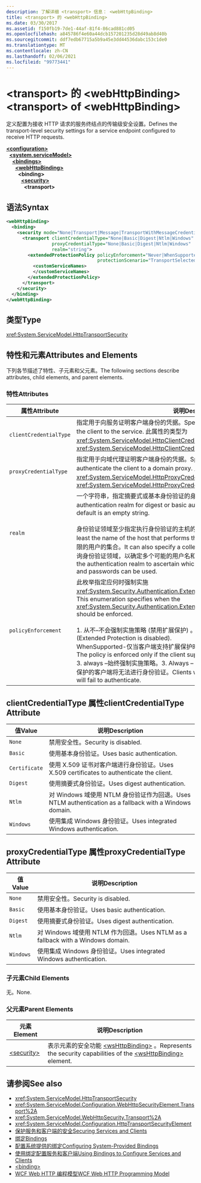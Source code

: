 ```yaml
---
description: 了解详细 <transport> 信息： <webHttpBinding>
title: <transport> 的 <webHttpBinding>
ms.date: 03/30/2017
ms.assetid: f150fb19-7de1-44af-81f4-86cad881cd05
ms.openlocfilehash: a845786f4e60a44dcb157201235d28d49ab8d40b
ms.sourcegitcommit: ddf7edb67715a5b9a45e3dd44536dabc153c1de0
ms.translationtype: MT
ms.contentlocale: zh-CN
ms.lasthandoff: 02/06/2021
ms.locfileid: "99773441"
---
```

# <a name="transport-of-webhttpbinding"></a><span data-ttu-id="e347c-103">\<transport> 的 \<webHttpBinding></span><span class="sxs-lookup"><span data-stu-id="e347c-103">\<transport> of \<webHttpBinding></span></span>

<span data-ttu-id="e347c-104">定义配置为接收 HTTP 请求的服务终结点的传输级安全设置。</span><span class="sxs-lookup"><span data-stu-id="e347c-104">Defines the transport-level security settings for a service endpoint configured to receive HTTP requests.</span></span>  
  
[**\<configuration>**](../configuration-element.md)\
&nbsp;&nbsp;[**\<system.serviceModel>**](system-servicemodel.md)\
&nbsp;&nbsp;&nbsp;&nbsp;[**\<bindings>**](bindings.md)\
&nbsp;&nbsp;&nbsp;&nbsp;&nbsp;&nbsp;[**\<webHttpBinding>**](webhttpbinding.md)\
&nbsp;&nbsp;&nbsp;&nbsp;&nbsp;&nbsp;&nbsp;&nbsp;**\<binding>**\
&nbsp;&nbsp;&nbsp;&nbsp;&nbsp;&nbsp;&nbsp;&nbsp;&nbsp;&nbsp;[**\<security>**](security-of-webhttpbinding.md)\
&nbsp;&nbsp;&nbsp;&nbsp;&nbsp;&nbsp;&nbsp;&nbsp;&nbsp;&nbsp;&nbsp;&nbsp;**\<transport>**  
  
## <a name="syntax"></a><span data-ttu-id="e347c-105">语法</span><span class="sxs-lookup"><span data-stu-id="e347c-105">Syntax</span></span>  
  
```xml  
<webHttpBinding>
  <binding>
    <security mode="None|Transport|Message|TransportWithMessageCredential|TransportCredentialOnly">
      <transport clientCredentialType="None|Basic|Digest|Ntlm|Windows"
                 proxyCredentialType="None|Basic|Digest|Ntlm|Windows"
                 realm="string">
        <extendedProtectionPolicy policyEnforcement="Never|WhenSupported|Always"
                                  protectionScenario="TransportSelected|TrustedProxy">
          <customServiceNames>
          </customServiceNames>
        </extendedProtectionPolicy>
      </transport>
    </security>
  </binding>
</webHttpBinding>
```  
  
## <a name="type"></a><span data-ttu-id="e347c-106">类型</span><span class="sxs-lookup"><span data-stu-id="e347c-106">Type</span></span>  

 <xref:System.ServiceModel.HttpTransportSecurity>  
  
## <a name="attributes-and-elements"></a><span data-ttu-id="e347c-107">特性和元素</span><span class="sxs-lookup"><span data-stu-id="e347c-107">Attributes and Elements</span></span>  

 <span data-ttu-id="e347c-108">下列各节描述了特性、子元素和父元素。</span><span class="sxs-lookup"><span data-stu-id="e347c-108">The following sections describe attributes, child elements, and parent elements.</span></span>  
  
### <a name="attributes"></a><span data-ttu-id="e347c-109">特性</span><span class="sxs-lookup"><span data-stu-id="e347c-109">Attributes</span></span>  
  
|<span data-ttu-id="e347c-110">属性</span><span class="sxs-lookup"><span data-stu-id="e347c-110">Attribute</span></span>|<span data-ttu-id="e347c-111">说明</span><span class="sxs-lookup"><span data-stu-id="e347c-111">Description</span></span>|  
|---------------|-----------------|  
|`clientCredentialType`|<span data-ttu-id="e347c-112">指定用于向服务证明客户端身份的凭据。</span><span class="sxs-lookup"><span data-stu-id="e347c-112">Specifies the credential used to authenticate the client to the service.</span></span> <span data-ttu-id="e347c-113">此属性的类型为 <xref:System.ServiceModel.HttpClientCredentialType>。</span><span class="sxs-lookup"><span data-stu-id="e347c-113">This attribute is of type <xref:System.ServiceModel.HttpClientCredentialType>.</span></span>|  
|`proxyCredentialType`|<span data-ttu-id="e347c-114">指定用于向域代理证明客户端身份的凭据。</span><span class="sxs-lookup"><span data-stu-id="e347c-114">Specifies the credential used to authenticate the client to a domain proxy.</span></span> <span data-ttu-id="e347c-115">此属性的类型为 <xref:System.ServiceModel.HttpProxyCredentialType>。</span><span class="sxs-lookup"><span data-stu-id="e347c-115">This attribute is of type <xref:System.ServiceModel.HttpProxyCredentialType>.</span></span>|  
|`realm`|<span data-ttu-id="e347c-116">一个字符串，指定摘要式或基本身份验证的身份验证领域。</span><span class="sxs-lookup"><span data-stu-id="e347c-116">A string that specifies the authentication realm for digest or basic authentication.</span></span> <span data-ttu-id="e347c-117">默认值为一个空字符串。</span><span class="sxs-lookup"><span data-stu-id="e347c-117">The default is an empty string.</span></span><br /><br /> <span data-ttu-id="e347c-118">身份验证领域至少指定执行身份验证的主机的名称。</span><span class="sxs-lookup"><span data-stu-id="e347c-118">An authentication realm specifies at least the name of the host that performs the authentication.</span></span> <span data-ttu-id="e347c-119">它还可以指定具有访问权限的用户的集合。</span><span class="sxs-lookup"><span data-stu-id="e347c-119">It can also specify a collection of users that has access.</span></span> <span data-ttu-id="e347c-120">用户可以查询身份验证领域，以确定多个可能的用户名和密码中哪一个可以使用。</span><span class="sxs-lookup"><span data-stu-id="e347c-120">A user can query the authentication realm to ascertain which one of the several possible usernames and passwords can be used.</span></span>|  
|`policyEnforcement`|<span data-ttu-id="e347c-121">此枚举指定应何时强制实施 <xref:System.Security.Authentication.ExtendedProtection.ExtendedProtectionPolicy>。</span><span class="sxs-lookup"><span data-stu-id="e347c-121">This enumeration specifies when the <xref:System.Security.Authentication.ExtendedProtection.ExtendedProtectionPolicy> should be enforced.</span></span><br /><br /> <span data-ttu-id="e347c-122">1. 从不–不会强制实施策略 (禁用扩展保护) 。</span><span class="sxs-lookup"><span data-stu-id="e347c-122">1.  Never – The policy is never enforced (Extended Protection is disabled).</span></span><br /><span data-ttu-id="e347c-123">WhenSupported-仅当客户端支持扩展保护时才强制实施策略。</span><span class="sxs-lookup"><span data-stu-id="e347c-123">2.  WhenSupported – The policy is enforced only if the client supports Extended Protection.</span></span><br /><span data-ttu-id="e347c-124">3. always –始终强制实施策略。</span><span class="sxs-lookup"><span data-stu-id="e347c-124">3.  Always – The policy is always enforced.</span></span> <span data-ttu-id="e347c-125">不支持扩展保护的客户端将无法进行身份验证。</span><span class="sxs-lookup"><span data-stu-id="e347c-125">Clients which don’t support Extended Protection will fail to authenticate.</span></span>|  
  
## <a name="clientcredentialtype-attribute"></a><span data-ttu-id="e347c-126">clientCredentialType 属性</span><span class="sxs-lookup"><span data-stu-id="e347c-126">clientCredentialType Attribute</span></span>  
  
|<span data-ttu-id="e347c-127">值</span><span class="sxs-lookup"><span data-stu-id="e347c-127">Value</span></span>|<span data-ttu-id="e347c-128">说明</span><span class="sxs-lookup"><span data-stu-id="e347c-128">Description</span></span>|  
|-----------|-----------------|  
|`None`|<span data-ttu-id="e347c-129">禁用安全性。</span><span class="sxs-lookup"><span data-stu-id="e347c-129">Security is disabled.</span></span>|  
|`Basic`|<span data-ttu-id="e347c-130">使用基本身份验证。</span><span class="sxs-lookup"><span data-stu-id="e347c-130">Uses basic authentication.</span></span>|  
|`Certificate`|<span data-ttu-id="e347c-131">使用 X.509 证书对客户端进行身份验证。</span><span class="sxs-lookup"><span data-stu-id="e347c-131">Uses X.509 certificates to authenticate the client.</span></span>|  
|`Digest`|<span data-ttu-id="e347c-132">使用摘要式身份验证。</span><span class="sxs-lookup"><span data-stu-id="e347c-132">Uses digest authentication.</span></span>|  
|`Ntlm`|<span data-ttu-id="e347c-133">对 Windows 域使用 NTLM 身份验证作为回退。</span><span class="sxs-lookup"><span data-stu-id="e347c-133">Uses NTLM authentication as a fallback with a Windows domain.</span></span>|  
|`Windows`|<span data-ttu-id="e347c-134">使用集成 Windows 身份验证。</span><span class="sxs-lookup"><span data-stu-id="e347c-134">Uses integrated Windows authentication.</span></span>|  
  
## <a name="proxycredentialtype-attribute"></a><span data-ttu-id="e347c-135">proxyCredentialType 属性</span><span class="sxs-lookup"><span data-stu-id="e347c-135">proxyCredentialType Attribute</span></span>  
  
|<span data-ttu-id="e347c-136">值</span><span class="sxs-lookup"><span data-stu-id="e347c-136">Value</span></span>|<span data-ttu-id="e347c-137">说明</span><span class="sxs-lookup"><span data-stu-id="e347c-137">Description</span></span>|  
|-----------|-----------------|  
|`None`|<span data-ttu-id="e347c-138">禁用安全性。</span><span class="sxs-lookup"><span data-stu-id="e347c-138">Security is disabled.</span></span>|  
|`Basic`|<span data-ttu-id="e347c-139">使用基本身份验证。</span><span class="sxs-lookup"><span data-stu-id="e347c-139">Uses basic authentication.</span></span>|  
|`Digest`|<span data-ttu-id="e347c-140">使用摘要式身份验证。</span><span class="sxs-lookup"><span data-stu-id="e347c-140">Uses digest authentication.</span></span>|  
|`Ntlm`|<span data-ttu-id="e347c-141">对 Windows 域使用 NTLM 作为回退。</span><span class="sxs-lookup"><span data-stu-id="e347c-141">Uses NTLM as a fallback with a Windows domain.</span></span>|  
|`Windows`|<span data-ttu-id="e347c-142">使用集成 Windows 身份验证。</span><span class="sxs-lookup"><span data-stu-id="e347c-142">Uses integrated Windows authentication.</span></span>|  
  
### <a name="child-elements"></a><span data-ttu-id="e347c-143">子元素</span><span class="sxs-lookup"><span data-stu-id="e347c-143">Child Elements</span></span>  

 <span data-ttu-id="e347c-144">无。</span><span class="sxs-lookup"><span data-stu-id="e347c-144">None.</span></span>  
  
### <a name="parent-elements"></a><span data-ttu-id="e347c-145">父元素</span><span class="sxs-lookup"><span data-stu-id="e347c-145">Parent Elements</span></span>  
  
|<span data-ttu-id="e347c-146">元素</span><span class="sxs-lookup"><span data-stu-id="e347c-146">Element</span></span>|<span data-ttu-id="e347c-147">说明</span><span class="sxs-lookup"><span data-stu-id="e347c-147">Description</span></span>|  
|-------------|-----------------|  
|[\<security>](security-of-webhttpbinding.md)|<span data-ttu-id="e347c-148">表示元素的安全功能 [\<wsHttpBinding>](wshttpbinding.md) 。</span><span class="sxs-lookup"><span data-stu-id="e347c-148">Represents the security capabilities of the [\<wsHttpBinding>](wshttpbinding.md) element.</span></span>|  
  
## <a name="see-also"></a><span data-ttu-id="e347c-149">请参阅</span><span class="sxs-lookup"><span data-stu-id="e347c-149">See also</span></span>

- <xref:System.ServiceModel.HttpTransportSecurity>
- <xref:System.ServiceModel.Configuration.WebHttpSecurityElement.Transport%2A>
- <xref:System.ServiceModel.WebHttpSecurity.Transport%2A>
- <xref:System.ServiceModel.Configuration.HttpTransportSecurityElement>
- [<span data-ttu-id="e347c-150">保护服务和客户端的安全</span><span class="sxs-lookup"><span data-stu-id="e347c-150">Securing Services and Clients</span></span>](../../../wcf/feature-details/securing-services-and-clients.md)
- [<span data-ttu-id="e347c-151">绑定</span><span class="sxs-lookup"><span data-stu-id="e347c-151">Bindings</span></span>](../../../wcf/bindings.md)
- [<span data-ttu-id="e347c-152">配置系统提供的绑定</span><span class="sxs-lookup"><span data-stu-id="e347c-152">Configuring System-Provided Bindings</span></span>](../../../wcf/feature-details/configuring-system-provided-bindings.md)
- [<span data-ttu-id="e347c-153">使用绑定配置服务和客户端</span><span class="sxs-lookup"><span data-stu-id="e347c-153">Using Bindings to Configure Services and Clients</span></span>](../../../wcf/using-bindings-to-configure-services-and-clients.md)
- [\<binding>](bindings.md)
- [<span data-ttu-id="e347c-154">WCF Web HTTP 编程模型</span><span class="sxs-lookup"><span data-stu-id="e347c-154">WCF Web HTTP Programming Model</span></span>](../../../wcf/feature-details/wcf-web-http-programming-model.md)
